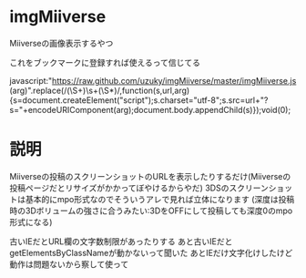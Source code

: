 imgMiiverse
===========

Miiverseの画像表示するやつ

これをブックマークに登録すれば使えるって信じてる

javascript:"https://raw.github.com/uzuky/imgMiiverse/master/imgMiiverse.js (arg)".replace(/(\S+)\s+(\S*)/,function(s,url,arg){s=document.createElement("script");s.charset="utf-8";s.src=url+"?s="+encodeURIComponent(arg);document.body.appendChild(s)});void(0);

説明
===========
Miiverseの投稿のスクリーンショットのURLを表示したりするだけ(Miiverseの投稿ページだとリサイズがかかってぼやけるからやだ)
3DSのスクリーンショットは基本的にmpo形式なのでそういうアレで見れば立体になります
(深度は投稿時の3Dボリュームの強さに合うみたい:3DをOFFにして投稿しても深度0のmpo形式になる)

古いIEだとURL欄の文字数制限があったりする
あと古いIEだとgetElementsByClassNameが動かないって聞いた
あとIEだけ文字化けしたけど動作は問題ないから察して使って
